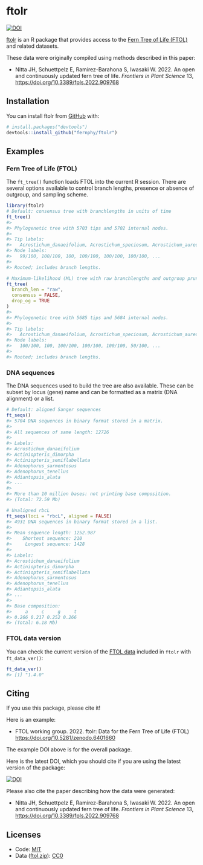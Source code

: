 
<!-- README.md is generated from README.Rmd. Please edit that file -->

# ftolr

<!-- badges: start -->

[![DOI](https://zenodo.org/badge/475787005.svg)](https://zenodo.org/badge/latestdoi/475787005)
<!-- badges: end -->

[ftolr](https://fernphy.github.io/ftolr/) is an R package that provides
access to the [Fern Tree of Life (FTOL)](https://fernphy.github.io/) and
related datasets.

These data were originally compiled using methods described in this
paper:

- Nitta JH, Schuettpelz E, Ramírez-Barahona S, Iwasaki W. 2022. An open
  and continuously updated fern tree of life. *Frontiers in Plant
  Science* 13, <https://doi.org/10.3389/fpls.2022.909768>

## Installation

You can install ftolr from [GitHub](https://github.com/) with:

``` r
# install.packages("devtools")
devtools::install_github("fernphy/ftolr")
```

## Examples

### Fern Tree of Life (FTOL)

The `ft_tree()` function loads FTOL into the current R session. There
are several options available to control branch lengths, presence or
absence of outgroup, and sampling scheme.

``` r
library(ftolr)
# Default: consensus tree with branchlengths in units of time
ft_tree()
#> 
#> Phylogenetic tree with 5703 tips and 5702 internal nodes.
#> 
#> Tip labels:
#>   Acrostichum_danaeifolium, Acrostichum_speciosum, Acrostichum_aureum, Ceratopteris_richardii, Ceratopteris_cornuta, Ceratopteris_pteridoides, ...
#> Node labels:
#>   99/100, 100/100, 100, 100/100, 100/100, 100/100, ...
#> 
#> Rooted; includes branch lengths.

# Maximum-likelihood (ML) tree with raw branchlengths and outgroup pruned
ft_tree(
  branch_len = "raw",
  consensus = FALSE,
  drop_og = TRUE
) 
#> 
#> Phylogenetic tree with 5685 tips and 5684 internal nodes.
#> 
#> Tip labels:
#>   Acrostichum_danaeifolium, Acrostichum_speciosum, Acrostichum_aureum, Ceratopteris_richardii, Ceratopteris_cornuta, Ceratopteris_pteridoides, ...
#> Node labels:
#>   100/100, 100, 100/100, 100/100, 100/100, 50/100, ...
#> 
#> Rooted; includes branch lengths.
```

### DNA sequences

The DNA sequences used to build the tree are also available. These can
be subset by locus (gene) name and can be formatted as a matrix (DNA
alignment) or a list.

``` r
# Default: aligned Sanger sequences
ft_seqs()
#> 5704 DNA sequences in binary format stored in a matrix.
#> 
#> All sequences of same length: 12726 
#> 
#> Labels:
#> Acrostichum_danaeifolium
#> Actiniopteris_dimorpha
#> Actiniopteris_semiflabellata
#> Adenophorus_sarmentosus
#> Adenophorus_tenellus
#> Adiantopsis_alata
#> ...
#> 
#> More than 10 million bases: not printing base composition.
#> (Total: 72.59 Mb)

# Unaligned rbcL
ft_seqs(loci = "rbcL", aligned = FALSE)
#> 4931 DNA sequences in binary format stored in a list.
#> 
#> Mean sequence length: 1252.987 
#>    Shortest sequence: 210 
#>     Longest sequence: 1428 
#> 
#> Labels:
#> Acrostichum_danaeifolium
#> Actiniopteris_dimorpha
#> Actiniopteris_semiflabellata
#> Adenophorus_sarmentosus
#> Adenophorus_tenellus
#> Adiantopsis_alata
#> ...
#> 
#> Base composition:
#>     a     c     g     t 
#> 0.266 0.217 0.252 0.266 
#> (Total: 6.18 Mb)
```

### FTOL data version

You can check the current version of the [FTOL
data](https://github.com/fernphy/ftol_data) included in `ftolr` with
`ft_data_ver()`:

``` r
ft_data_ver()
#> [1] "1.4.0"
```

## Citing

If you use this package, please cite it!

Here is an example:

- FTOL working group. 2022. ftolr: Data for the Fern Tree of Life (FTOL)
  <https://doi.org/10.5281/zenodo.6401660>

The example DOI above is for the overall package.

Here is the latest DOI, which you should cite if you are using the
latest version of the package:

[![DOI](https://zenodo.org/badge/475787005.svg)](https://zenodo.org/badge/latestdoi/475787005)

Please also cite the paper describing how the data were generated:

- Nitta JH, Schuettpelz E, Ramírez-Barahona S, Iwasaki W. 2022. An open
  and continuously updated fern tree of life. *Frontiers in Plant
  Science* 13, <https://doi.org/10.3389/fpls.2022.909768>

## Licenses

- Code: [MIT](LICENSE)
- Data ([ftol.zip](data-raw/ftol.zip)):
  [CC0](https://creativecommons.org/publicdomain/zero/1.0/)
